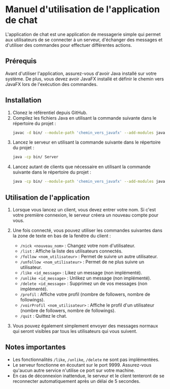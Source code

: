 # Manuel d'utilisation de l'application de chat

L'application de chat est une application de messagerie simple qui permet aux utilisateurs de se connecter à un serveur, d'échanger des messages et d'utiliser des commandes pour effectuer différentes actions.

## Prérequis

Avant d'utiliser l'application, assurez-vous d'avoir Java installé sur votre système. De plus, vous devez avoir JavaFX installé et définir le chemin vers JavaFX lors de l'exécution des commandes.

## Installation

1. Clonez le référentiel depuis GitHub.
2. Compilez les fichiers Java en utilisant la commande suivante dans le répertoire du projet :
    ```bash
    javac -d bin/ --module-path 'chemin_vers_javafx' --add-modules javafx.controls src/*.java
    ```
3. Lancez le serveur en utilisant la commande suivante dans le répertoire du projet :
    ```bash
    java -cp bin/ Server
    ```
4. Lancez autant de clients que nécessaire en utilisant la commande suivante dans le répertoire du projet :
    ```bash
    java -cp bin/ --module-path 'chemin_vers_javafx' --add-modules javafx.controls ChatApplication
    ```

## Utilisation de l'application

1. Lorsque vous lancez un client, vous devez entrer votre nom. Si c'est votre première connexion, le serveur créera un nouveau compte pour vous.

2. Une fois connecté, vous pouvez utiliser les commandes suivantes dans la zone de texte en bas de la fenêtre du client :
   - `/nick <nouveau_nom>` : Changez votre nom d'utilisateur.
   - `/list` : Affiche la liste des utilisateurs connectés.
   - `/follow <nom_utilisateur>` : Permet de suivre un autre utilisateur.
   - `/unfollow <nom_utilisateur>` : Permet de ne plus suivre un utilisateur.
   - `/like <id_message>` : Likez un message (non implémenté).
   - `/unlike <id_message>` : Unlikez un message (non implémenté).
   - `/delete <id_message>` : Supprimez un de vos messages (non implémenté).
   - `/profil` : Affiche votre profil (nombre de followers, nombre de followings).
   - `/voirProfil <nom_utilisateur>` : Affiche le profil d'un utilisateur (nombre de followers, nombre de followings).
   - `/quit` : Quittez le chat.

3. Vous pouvez également simplement envoyer des messages normaux qui seront visibles par tous les utilisateurs qui vous suivent.

## Notes importantes

- Les fonctionnalités `/like`, `/unlike`, `/delete` ne sont pas implémentées.
- Le serveur fonctionne en écoutant sur le port 9999. Assurez-vous qu'aucun autre service n'utilise ce port sur votre machine.
- En cas de déconnexion inattendue, le serveur et le client tenteront de se reconnecter automatiquement après un délai de 5 secondes.
